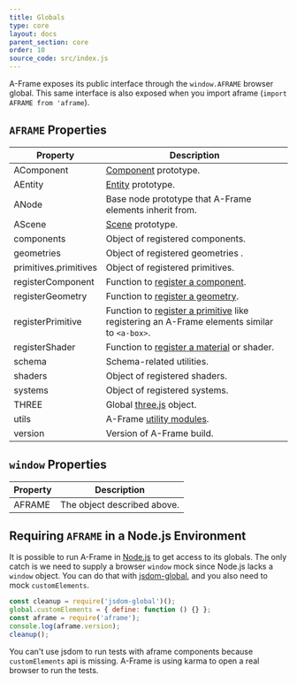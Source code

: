 ```yaml
---
title: Globals
type: core
layout: docs
parent_section: core
order: 10
source_code: src/index.js
---
```


A-Frame exposes its public interface through the `window.AFRAME` browser
global. This same interface is also exposed when you import aframe (`import AFRAME from 'aframe`).

## `AFRAME` Properties

[component]: ./component.md
[componentregister]: ./component.md#register-a-component
[entity]: ./entity.md
[geometryregister]: ../components/geometry.md#register-a-custom-geometry
[materialregister]: ../components/material.md#register-a-custom-shader-material
[primitiveregister]: ../introduction/html-and-primitives.md#registering-a-primitive
[scene]: ./scene.md
[three.js]: http://threejs.org
[utils]: ./utils.md

| Property              | Description                                                                                                                                                                                                                            |
| ----------            | -------------                                                                                                                                                                                                                          |
| AComponent | [Component][component] prototype.                                                                                                                                                                                                            |
| AEntity               | [Entity][entity] prototype.                                                                                                                                                                                                            |
| ANode                 | Base node prototype that A-Frame elements inherit from.                                                                                                                                                                                |
| AScene                | [Scene][scene] prototype.                                                                                                                                                                                                              |
| components            | Object of registered components.                                                                                                                                                                                                       |
| geometries            | Object of registered geometries .                                                                                                                                                                                                      |
| primitives.primitives | Object of registered primitives.                                                                                                                                                                                                       |
| registerComponent     | Function to [register a component][componentregister].                                                                                                                                                                                 |
| registerGeometry      | Function to [register a geometry][geometryregister].                                                                                                                                                                                   |
| registerPrimitive     | Function to [register a primitive][primitiveregister] like registering an A-Frame elements similar to `<a-box>`.                                                                                                                       |
| registerShader        | Function to [register a material][materialregister] or shader.                                                                                                                                                                         |
| schema                | Schema-related utilities.                                                                                                                                                                                                              |
| shaders               | Object of registered shaders.                                                                                                                                                                                                          |
| systems               | Object of registered systems.                                                                                                                                                                                                          |
| THREE                 | Global [three.js][three.js] object.                                                                                                                                                                                                    |
| utils                 | A-Frame [utility modules][utils].                                                                                                                                                                                                      |
| version               | Version of A-Frame build.                                                                                                                                                                                                              |

## `window` Properties

| Property                     | Description                                  |
| ----------                   | -------------                                |
| AFRAME                       | The object described above.                  |

## Requiring `AFRAME` in a Node.js Environment

It is possible to run A-Frame in [Node.js](https://nodejs.org/en/about) to get access to its globals. The only catch is we need to supply a browser `window` mock since Node.js lacks a `window` object. You can do that with [jsdom-global](https://www.npmjs.com/package/jsdom-global), and you also need to mock `customElements`.

```js
const cleanup = require('jsdom-global')();
global.customElements = { define: function () {} };
const aframe = require('aframe');
console.log(aframe.version);
cleanup();
```

You can't use jsdom to run tests with aframe components because `customElements` api is missing. A-Frame is using karma to open a real browser to run the tests.
